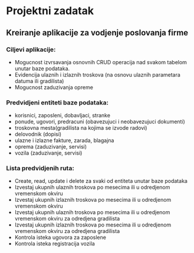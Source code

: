 # Projektni zadatak
## Kreiranje aplikacije za vodjenje poslovanja firme

### Ciljevi aplikacije:
* Mogucnost izvrsavanja osnovnih CRUD operacija nad svakom tabelom unutar baze podataka.
* Evidencija ulaznih i izlaznih troskova (na osnovu ulaznih parametara datuma ili gradilista)
* Mogucnost zaduzivanja opreme

### Predvidjeni entiteti baze podataka:
* korisnici, zaposleni, dobavljaci, stranke
* ponude, ugovori, predracuni (obavezujuci i neobavezujuci dokumenti)
* troskovna mesta(gradilista na kojima se izvode radovi)
* delovodnik (dopisi)
* ulazne i izlazne fakture, zarada, blagajna
* oprema (zaduzivanje, servisi)
* vozila (zaduzivanje, servisi)

### Lista predvidjenih ruta:
* Create, read, update i delete za svaki od entiteta unutar baze podataka
* Izvestaj ukupnih ulaznih troskova po mesecima ili u odredjenom vremenskom okviru
* Izvestaj ukupnih izlaznih troskova po mesecima ili u odredjenom vremenskom okviru
* Izvestaj ukupnih ulaznih troskova po mesecima ili u odredjenom vremenskom okviru za odredjena gradilista
* Izvestaj ukupnih izlaznih troskova po mesecima ili u odredjenom vremenskom okviru za odredjena gradilista
* Kontrola isteka ugovora za zaposlene
* Kontrola isteka registracija vozila


